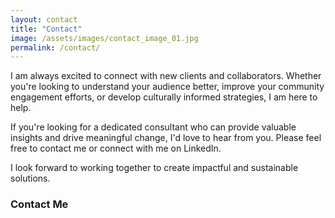 ```yaml
---
layout: contact
title: "Contact"
image: /assets/images/contact_image_01.jpg
permalink: /contact/
---
```


I am always excited to connect with new clients and collaborators. Whether you're looking to understand your audience better, improve your community engagement efforts, or develop culturally informed strategies, I am here to help.

If you're looking for a dedicated consultant who can provide valuable insights and drive meaningful change, I'd love to hear from you. Please feel free to contact me or connect with me on LinkedIn.

I look forward to working together to create impactful and sustainable solutions.

### Contact Me
